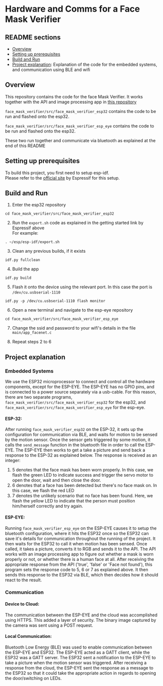 # Hardware and Comms for a Face Mask Verifier   

## README sections  

* [Overview](#overview)
* [Setting up prerequisites](#setting-up-prerequisites)
* [Build and Run](#build-and-run)
* [Project explanation](#project-explanation): Explanation of the code for the embedded systems, and communication using BLE and wifi

## Overview  

This repository contains the code for the face Mask Verifier. It works together with the API and image processing app in [this repository](https://github.com/pkjennings999/CS7NS2-API)

`face_mask_verifier/src/face_mask_verifier_esp32` contains the code to be run and flashed onto the esp32.   

`face_mask_verifier/src/face_mask_verifier_esp_eye` contains the code to be run and flashed onto the esp32.      

These two run together and communicate via bluetooth as explained at the end of this README

## Setting up prerequisites  

To build this project, you first need to setup esp-idf.  
Please refer to the [official site](https://docs.espressif.com/projects/esp-idf/en/v4.0/get-started/index.html) by Espressif for this setup.

## Build and Run

1. Enter the esp32 repository
```
cd face_mask_verifier/src/face_mask_verifier_esp32
```

2. Run the `export.sh` code as explained in the getting started link by Espressif above   
For example:
```
. ~/esp/esp-idf/export.sh
```   

3. Clean any previous builds, if it exists
```
idf.py fullclean
```

4. Build the app
```
idf.py build
```

5. Flash it onto the device using the relevant port. In this case the port is `/dev/cu.usbserial-1110`
```
idf.py -p /dev/cu.usbserial-1110 flash monitor
```

6. Open a new terminal and navigate to the esp-eye repository
```
cd face_mask_verifier/src/face_mask_verifier_esp_eye
```

7. Change the ssid and password to your wifi's details in the file `main/app_facenet.c`

8. Repeat steps 2 to 6

## Project explanation  

### Embedded Systems     

We use the ESP32 microprocessor to connect and control all the hardware components, except for the ESP-EYE. The ESP-EYE has no GPIO pins, and is connected to a power source separately via a usb-cable. For this reason, there are two separate programs, `face_mask_verifier/src/face_mask_verifier_esp32` for the esp32, and `face_mask_verifier/src/face_mask_verifier_esp_eye` for the esp-eye.  

#### ESP-32:
After running `face_mask_verifier_esp32` on the ESP-32, it sets up the configuration for communication via BLE, and waits for motion to be sensed by the motion sensor. Once the sensor gets triggered by some motion, it calls the `send_message` function in the bluetooth file in order to call the ESP-EYE. The ESP-EYE then works to get a take a picture and send back a response to the ESP-32 as explained below. The response is received as an integer:
1. 5 denotes that the face mask has been worn properly. In this case, we flash the green LED to indicate success and trigger the servo motor to open the door, wait and then close the door.
2. 6 denotes that a face has been detected but there's no face mask on. In this case, we flash the red LED
3. 7 denotes the unlikely scenario that no face has been found. Here, we flash the yellow LED to indicate that the person must position him/herself correctly and try again.   

#### ESP-EYE:
Running `face_mask_verifier_esp_eye` on the ESP-EYE causes it to setup the bluetooth configuration, where it hits the ESP32 once so the ESP32 can save it's details for communication throughout the running of the project. It then waits for the ESP32 to call it when motion has been sensed. Once called, it takes a picture, converts it to RGB and sends it to the API. The API works with an image processing app to figure out whether a mask is worn properly or not, or whether there is a human face at all. After receiving the appropriate response from the API ('true', 'false' or 'Face not found'), this program sets the response code to 5, 6 or 7 as explained above. It then sends this response to the ESP32 via BLE, which then decides how it should react to the result.


### Communication
#### Device to Cloud:
The communication between the ESP-EYE and the cloud was accomplished using HTTPS. This added a layer of security.
The binary image captured by the camera was sent using a POST request.

#### Local Communication:
Bluetooth Low Energy (BLE) was used to enable communication between the ESP-EYE
and ESP32. The ESP-EYE acted as a GATT client, while the ESP32 was a GATT server.
The ESP32 sent a notification to the ESP-EYE to take a picture when the
motion sensor was triggered. After receiving a response from the cloud, the ESP-EYE
sent the response as a message to the ESP32 so that it could take the appropriate action in regards to opening the door/switching on LEDs.
